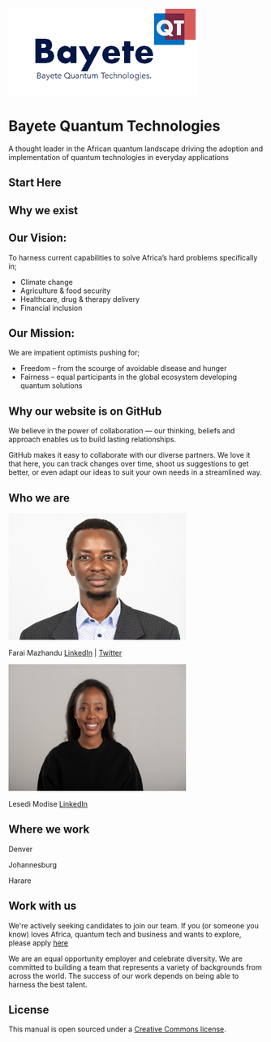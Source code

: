 <img src="https://github.com/faraimazh/quantumtech.africa/blob/main/images/Bayete%20Quantum%20Technologies.png">

# Bayete Quantum Technologies

A thought leader in the African quantum landscape driving the adoption and implementation of quantum technologies in everyday applications

## Start Here

## Why we exist

## Our Vision:
To harness current capabilities to solve Africa’s hard problems specifically in;
- Climate change 
- Agriculture & food security
- Healthcare, drug & therapy delivery
- Financial inclusion

## Our Mission: 
We are impatient optimists pushing for;
- Freedom – from the scourge of avoidable disease and hunger
- Fairness – equal participants in the global ecosystem developing quantum solutions

## Why our website is on GitHub

We believe in the power of collaboration — our thinking, beliefs and approach enables us to build lasting relationships.

GitHub makes it easy to collaborate with our diverse partners. We love it that here, you can track changes over time, shoot us suggestions to get better, or even adapt our ideas to suit your own needs in a streamlined way.

## Who we are

<img src="https://github.com/faraimazh/quantumtech.africa/blob/main/images/FaraiHeadshot2.jpg" width="350" height="250">

Farai Mazhandu [LinkedIn](https://www.linkedin.com/in/farai-mazhandu-83b5271b/) | [Twitter](https://twitter.com/FaraiMazhandu)

<img src="https://github.com/faraimazh/quantumtech.africa/blob/main/images/LesediRTWNew.jpg" width="350" height="250">

Lesedi Modise [LinkedIn](https://www.linkedin.com/in/lesedi-modise-10288b73/)

## Where we work

Denver

Johannesburg

Harare

## Work with us

We're actively seeking candidates to join our team. If you (or someone you know) loves Africa, quantum tech and business and wants to explore, please apply [here](info@bayetequantum.tech)

We are an equal opportunity employer and celebrate diversity. We are committed to building a team that represents a variety of backgrounds from across the world. The success of our work depends on being able to harness the best talent.

## License

This manual is open sourced under a [Creative Commons license](https://creativecommons.org/licenses/by/3.0/deed.en_US).


